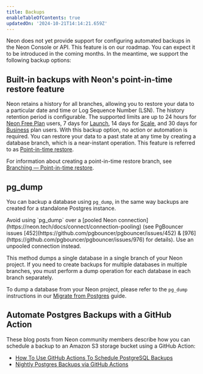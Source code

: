 ```yaml
---
title: Backups
enableTableOfContents: true
updatedOn: '2024-10-21T14:14:21.659Z'
---
```


Neon does not yet provide support for configuring automated backups in the Neon Console or API. This feature is on our roadmap. You can expect it to be introduced in the coming months. In the meantime, we support the following backup options:

## Built-in backups with Neon's point-in-time restore feature

Neon retains a history for all branches, allowing you to restore your data to a particular date and time or Log Sequence Number (LSN). The history retention period is configurable. The supported limits are up to 24 hours for [Neon Free Plan](/docs/introduction/plans#free-plan) users, 7 days for [Launch](/docs/introduction/plans#launch), 14 days for [Scale](/docs/introduction/plans#scale), and 30 days for [Business](/docs/introduction/plans#business) plan users. With this backup option, no action or automation is required. You can restore your data to a past state at any time by creating a database branch, which is a near-instant operation. This feature is referred to as [Point-in-time restore](/docs/introduction/point-in-time-restore).

For information about creating a point-in-time restore branch, see [Branching — Point-in-time restore](/docs/guides/branching-pitr).

## pg_dump

You can backup a database using `pg_dump`, in the same way backups are created for a standalone Postgres instance.

<Admonition type="important">
Avoid using `pg_dump` over a [pooled Neon connection](https://neon.tech/docs/connect/connection-pooling) (see PgBouncer issues [452](https://github.com/pgbouncer/pgbouncer/issues/452) & [976](https://github.com/pgbouncer/pgbouncer/issues/976) for details). Use an unpooled connection instead.
</Admonition>

This method dumps a single database in a single branch of your Neon project. If you need to create backups for multiple databases in multiple branches, you must perform a dump operation for each database in each branch separately.

To dump a database from your Neon project, please refer to the `pg_dump` instructions in our [Migrate from Postgres](/docs/import/migrate-from-postgres) guide.

## Automate Postgres Backups with a GitHub Action

These blog posts from Neon community members describe how you can schedule a backup to an Amazon S3 storage bucket using a GitHub Action:

- [How To Use GitHub Actions To Schedule PostgreSQL Backups](https://thenewstack.io/how-to-schedule-postgresql-backups-with-github-actions/)
- [Nightly Postgres Backups via GitHub Actions](https://joshstrange.com/2024/04/26/nightly-postgres-backups-via-github-actions/)

<NeedHelp/>
